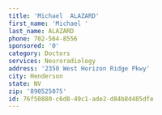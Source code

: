 ```yaml
---
title: 'Michael  ALAZARD'
first_name: 'Michael '
last_name: ALAZARD
phone: 702-564-8556
sponsored: '0'
category: Doctors
services: Neuroradiology
address: '2350 West Horizon Ridge Pkwy'
city: Henderson
state: NV
zip: '890525075'
id: 76f50880-c6d8-49c1-ade2-d84b8d485dfe
---
```

